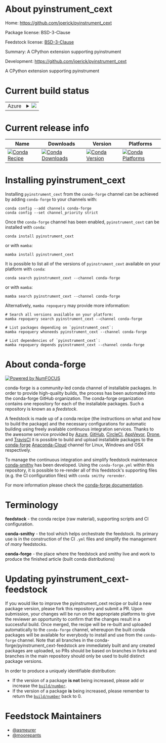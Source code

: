 About pyinstrument_cext
=======================

Home: https://github.com/joerick/pyinstrument_cext

Package license: BSD-3-Clause

Feedstock license: [BSD-3-Clause](https://github.com/conda-forge/pyinstrument_cext-feedstock/blob/main/LICENSE.txt)

Summary: A CPython extension supporting pyinstrument

Development: https://github.com/joerick/pyinstrument_cext

A CPython extension supporting pyinstrument

Current build status
====================


<table>
    
  <tr>
    <td>Azure</td>
    <td>
      <details>
        <summary>
          <a href="https://dev.azure.com/conda-forge/feedstock-builds/_build/latest?definitionId=5085&branchName=main">
            <img src="https://dev.azure.com/conda-forge/feedstock-builds/_apis/build/status/pyinstrument_cext-feedstock?branchName=main">
          </a>
        </summary>
        <table>
          <thead><tr><th>Variant</th><th>Status</th></tr></thead>
          <tbody><tr>
              <td>linux_64_python3.10.____cpython</td>
              <td>
                <a href="https://dev.azure.com/conda-forge/feedstock-builds/_build/latest?definitionId=5085&branchName=main">
                  <img src="https://dev.azure.com/conda-forge/feedstock-builds/_apis/build/status/pyinstrument_cext-feedstock?branchName=main&jobName=linux&configuration=linux_64_python3.10.____cpython" alt="variant">
                </a>
              </td>
            </tr><tr>
              <td>linux_64_python3.11.____cpython</td>
              <td>
                <a href="https://dev.azure.com/conda-forge/feedstock-builds/_build/latest?definitionId=5085&branchName=main">
                  <img src="https://dev.azure.com/conda-forge/feedstock-builds/_apis/build/status/pyinstrument_cext-feedstock?branchName=main&jobName=linux&configuration=linux_64_python3.11.____cpython" alt="variant">
                </a>
              </td>
            </tr><tr>
              <td>linux_64_python3.8.____73_pypy</td>
              <td>
                <a href="https://dev.azure.com/conda-forge/feedstock-builds/_build/latest?definitionId=5085&branchName=main">
                  <img src="https://dev.azure.com/conda-forge/feedstock-builds/_apis/build/status/pyinstrument_cext-feedstock?branchName=main&jobName=linux&configuration=linux_64_python3.8.____73_pypy" alt="variant">
                </a>
              </td>
            </tr><tr>
              <td>linux_64_python3.8.____cpython</td>
              <td>
                <a href="https://dev.azure.com/conda-forge/feedstock-builds/_build/latest?definitionId=5085&branchName=main">
                  <img src="https://dev.azure.com/conda-forge/feedstock-builds/_apis/build/status/pyinstrument_cext-feedstock?branchName=main&jobName=linux&configuration=linux_64_python3.8.____cpython" alt="variant">
                </a>
              </td>
            </tr><tr>
              <td>linux_64_python3.9.____73_pypy</td>
              <td>
                <a href="https://dev.azure.com/conda-forge/feedstock-builds/_build/latest?definitionId=5085&branchName=main">
                  <img src="https://dev.azure.com/conda-forge/feedstock-builds/_apis/build/status/pyinstrument_cext-feedstock?branchName=main&jobName=linux&configuration=linux_64_python3.9.____73_pypy" alt="variant">
                </a>
              </td>
            </tr><tr>
              <td>linux_64_python3.9.____cpython</td>
              <td>
                <a href="https://dev.azure.com/conda-forge/feedstock-builds/_build/latest?definitionId=5085&branchName=main">
                  <img src="https://dev.azure.com/conda-forge/feedstock-builds/_apis/build/status/pyinstrument_cext-feedstock?branchName=main&jobName=linux&configuration=linux_64_python3.9.____cpython" alt="variant">
                </a>
              </td>
            </tr><tr>
              <td>osx_64_python3.10.____cpython</td>
              <td>
                <a href="https://dev.azure.com/conda-forge/feedstock-builds/_build/latest?definitionId=5085&branchName=main">
                  <img src="https://dev.azure.com/conda-forge/feedstock-builds/_apis/build/status/pyinstrument_cext-feedstock?branchName=main&jobName=osx&configuration=osx_64_python3.10.____cpython" alt="variant">
                </a>
              </td>
            </tr><tr>
              <td>osx_64_python3.11.____cpython</td>
              <td>
                <a href="https://dev.azure.com/conda-forge/feedstock-builds/_build/latest?definitionId=5085&branchName=main">
                  <img src="https://dev.azure.com/conda-forge/feedstock-builds/_apis/build/status/pyinstrument_cext-feedstock?branchName=main&jobName=osx&configuration=osx_64_python3.11.____cpython" alt="variant">
                </a>
              </td>
            </tr><tr>
              <td>osx_64_python3.8.____73_pypy</td>
              <td>
                <a href="https://dev.azure.com/conda-forge/feedstock-builds/_build/latest?definitionId=5085&branchName=main">
                  <img src="https://dev.azure.com/conda-forge/feedstock-builds/_apis/build/status/pyinstrument_cext-feedstock?branchName=main&jobName=osx&configuration=osx_64_python3.8.____73_pypy" alt="variant">
                </a>
              </td>
            </tr><tr>
              <td>osx_64_python3.8.____cpython</td>
              <td>
                <a href="https://dev.azure.com/conda-forge/feedstock-builds/_build/latest?definitionId=5085&branchName=main">
                  <img src="https://dev.azure.com/conda-forge/feedstock-builds/_apis/build/status/pyinstrument_cext-feedstock?branchName=main&jobName=osx&configuration=osx_64_python3.8.____cpython" alt="variant">
                </a>
              </td>
            </tr><tr>
              <td>osx_64_python3.9.____73_pypy</td>
              <td>
                <a href="https://dev.azure.com/conda-forge/feedstock-builds/_build/latest?definitionId=5085&branchName=main">
                  <img src="https://dev.azure.com/conda-forge/feedstock-builds/_apis/build/status/pyinstrument_cext-feedstock?branchName=main&jobName=osx&configuration=osx_64_python3.9.____73_pypy" alt="variant">
                </a>
              </td>
            </tr><tr>
              <td>osx_64_python3.9.____cpython</td>
              <td>
                <a href="https://dev.azure.com/conda-forge/feedstock-builds/_build/latest?definitionId=5085&branchName=main">
                  <img src="https://dev.azure.com/conda-forge/feedstock-builds/_apis/build/status/pyinstrument_cext-feedstock?branchName=main&jobName=osx&configuration=osx_64_python3.9.____cpython" alt="variant">
                </a>
              </td>
            </tr><tr>
              <td>win_64_python3.10.____cpython</td>
              <td>
                <a href="https://dev.azure.com/conda-forge/feedstock-builds/_build/latest?definitionId=5085&branchName=main">
                  <img src="https://dev.azure.com/conda-forge/feedstock-builds/_apis/build/status/pyinstrument_cext-feedstock?branchName=main&jobName=win&configuration=win_64_python3.10.____cpython" alt="variant">
                </a>
              </td>
            </tr><tr>
              <td>win_64_python3.11.____cpython</td>
              <td>
                <a href="https://dev.azure.com/conda-forge/feedstock-builds/_build/latest?definitionId=5085&branchName=main">
                  <img src="https://dev.azure.com/conda-forge/feedstock-builds/_apis/build/status/pyinstrument_cext-feedstock?branchName=main&jobName=win&configuration=win_64_python3.11.____cpython" alt="variant">
                </a>
              </td>
            </tr><tr>
              <td>win_64_python3.8.____73_pypy</td>
              <td>
                <a href="https://dev.azure.com/conda-forge/feedstock-builds/_build/latest?definitionId=5085&branchName=main">
                  <img src="https://dev.azure.com/conda-forge/feedstock-builds/_apis/build/status/pyinstrument_cext-feedstock?branchName=main&jobName=win&configuration=win_64_python3.8.____73_pypy" alt="variant">
                </a>
              </td>
            </tr><tr>
              <td>win_64_python3.8.____cpython</td>
              <td>
                <a href="https://dev.azure.com/conda-forge/feedstock-builds/_build/latest?definitionId=5085&branchName=main">
                  <img src="https://dev.azure.com/conda-forge/feedstock-builds/_apis/build/status/pyinstrument_cext-feedstock?branchName=main&jobName=win&configuration=win_64_python3.8.____cpython" alt="variant">
                </a>
              </td>
            </tr><tr>
              <td>win_64_python3.9.____73_pypy</td>
              <td>
                <a href="https://dev.azure.com/conda-forge/feedstock-builds/_build/latest?definitionId=5085&branchName=main">
                  <img src="https://dev.azure.com/conda-forge/feedstock-builds/_apis/build/status/pyinstrument_cext-feedstock?branchName=main&jobName=win&configuration=win_64_python3.9.____73_pypy" alt="variant">
                </a>
              </td>
            </tr><tr>
              <td>win_64_python3.9.____cpython</td>
              <td>
                <a href="https://dev.azure.com/conda-forge/feedstock-builds/_build/latest?definitionId=5085&branchName=main">
                  <img src="https://dev.azure.com/conda-forge/feedstock-builds/_apis/build/status/pyinstrument_cext-feedstock?branchName=main&jobName=win&configuration=win_64_python3.9.____cpython" alt="variant">
                </a>
              </td>
            </tr>
          </tbody>
        </table>
      </details>
    </td>
  </tr>
</table>

Current release info
====================

| Name | Downloads | Version | Platforms |
| --- | --- | --- | --- |
| [![Conda Recipe](https://img.shields.io/badge/recipe-pyinstrument_cext-green.svg)](https://anaconda.org/conda-forge/pyinstrument_cext) | [![Conda Downloads](https://img.shields.io/conda/dn/conda-forge/pyinstrument_cext.svg)](https://anaconda.org/conda-forge/pyinstrument_cext) | [![Conda Version](https://img.shields.io/conda/vn/conda-forge/pyinstrument_cext.svg)](https://anaconda.org/conda-forge/pyinstrument_cext) | [![Conda Platforms](https://img.shields.io/conda/pn/conda-forge/pyinstrument_cext.svg)](https://anaconda.org/conda-forge/pyinstrument_cext) |

Installing pyinstrument_cext
============================

Installing `pyinstrument_cext` from the `conda-forge` channel can be achieved by adding `conda-forge` to your channels with:

```
conda config --add channels conda-forge
conda config --set channel_priority strict
```

Once the `conda-forge` channel has been enabled, `pyinstrument_cext` can be installed with `conda`:

```
conda install pyinstrument_cext
```

or with `mamba`:

```
mamba install pyinstrument_cext
```

It is possible to list all of the versions of `pyinstrument_cext` available on your platform with `conda`:

```
conda search pyinstrument_cext --channel conda-forge
```

or with `mamba`:

```
mamba search pyinstrument_cext --channel conda-forge
```

Alternatively, `mamba repoquery` may provide more information:

```
# Search all versions available on your platform:
mamba repoquery search pyinstrument_cext --channel conda-forge

# List packages depending on `pyinstrument_cext`:
mamba repoquery whoneeds pyinstrument_cext --channel conda-forge

# List dependencies of `pyinstrument_cext`:
mamba repoquery depends pyinstrument_cext --channel conda-forge
```


About conda-forge
=================

[![Powered by
NumFOCUS](https://img.shields.io/badge/powered%20by-NumFOCUS-orange.svg?style=flat&colorA=E1523D&colorB=007D8A)](https://numfocus.org)

conda-forge is a community-led conda channel of installable packages.
In order to provide high-quality builds, the process has been automated into the
conda-forge GitHub organization. The conda-forge organization contains one repository
for each of the installable packages. Such a repository is known as a *feedstock*.

A feedstock is made up of a conda recipe (the instructions on what and how to build
the package) and the necessary configurations for automatic building using freely
available continuous integration services. Thanks to the awesome service provided by
[Azure](https://azure.microsoft.com/en-us/services/devops/), [GitHub](https://github.com/),
[CircleCI](https://circleci.com/), [AppVeyor](https://www.appveyor.com/),
[Drone](https://cloud.drone.io/welcome), and [TravisCI](https://travis-ci.com/)
it is possible to build and upload installable packages to the
[conda-forge](https://anaconda.org/conda-forge) [Anaconda-Cloud](https://anaconda.org/)
channel for Linux, Windows and OSX respectively.

To manage the continuous integration and simplify feedstock maintenance
[conda-smithy](https://github.com/conda-forge/conda-smithy) has been developed.
Using the ``conda-forge.yml`` within this repository, it is possible to re-render all of
this feedstock's supporting files (e.g. the CI configuration files) with ``conda smithy rerender``.

For more information please check the [conda-forge documentation](https://conda-forge.org/docs/).

Terminology
===========

**feedstock** - the conda recipe (raw material), supporting scripts and CI configuration.

**conda-smithy** - the tool which helps orchestrate the feedstock.
                   Its primary use is in the construction of the CI ``.yml`` files
                   and simplify the management of *many* feedstocks.

**conda-forge** - the place where the feedstock and smithy live and work to
                  produce the finished article (built conda distributions)


Updating pyinstrument_cext-feedstock
====================================

If you would like to improve the pyinstrument_cext recipe or build a new
package version, please fork this repository and submit a PR. Upon submission,
your changes will be run on the appropriate platforms to give the reviewer an
opportunity to confirm that the changes result in a successful build. Once
merged, the recipe will be re-built and uploaded automatically to the
`conda-forge` channel, whereupon the built conda packages will be available for
everybody to install and use from the `conda-forge` channel.
Note that all branches in the conda-forge/pyinstrument_cext-feedstock are
immediately built and any created packages are uploaded, so PRs should be based
on branches in forks and branches in the main repository should only be used to
build distinct package versions.

In order to produce a uniquely identifiable distribution:
 * If the version of a package **is not** being increased, please add or increase
   the [``build/number``](https://docs.conda.io/projects/conda-build/en/latest/resources/define-metadata.html#build-number-and-string).
 * If the version of a package **is** being increased, please remember to return
   the [``build/number``](https://docs.conda.io/projects/conda-build/en/latest/resources/define-metadata.html#build-number-and-string)
   back to 0.

Feedstock Maintainers
=====================

* [@asmeurer](https://github.com/asmeurer/)
* [@moorepants](https://github.com/moorepants/)

